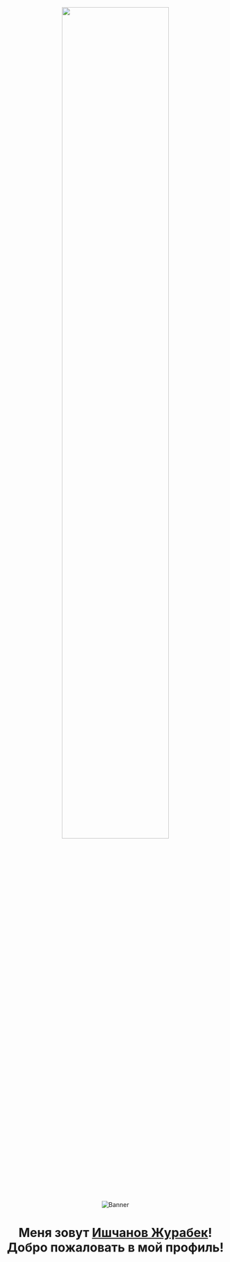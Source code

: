 <div align="center">
<img src="https://readme-typing-svg.demolab.com?font=Inconsolata&weight=500&size=50&duration=4000&pause=300&color=A7A459&center=true&vCenter=true&multiline=true&repeat=false&random=false&width=1300&height=140&lines=Привет+всем!;Вы+попали+в+GIT+ZeQipe%E2%9C%A9" width="70%" />
</div>
<p align="center">
<img src="https://pa1.narvii.com/6900/37d4565180595f86c15cef64b9218feb72761057r1-540-304_hq.gif" alt="Banner">
</p>

<h1 align="center">Меня зовут <a href="https://www.edisonlee55.com">Ишчанов Журабек</a>!<br/>Добро пожаловать в мой профиль!</h1>
<h1 align="center"></h1>
